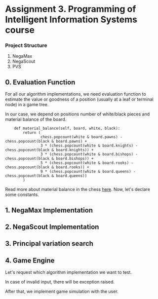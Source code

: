 # Assignment 3. Programming of Intelligent Information Systems course

### Project Structure

 1. NegaMax
 2. NegaScout
 3. PVS

## 0. Evaluation Function

For all our algorithm implementations, we need evaluation function to estimate the value or goodness of a position (usually at a leaf or terminal node) in a game tree.

In our case, we depend on positions number of white/black pieces and material balance of the board.

```
    def material_balance(self, board, white, black):
        return (
                chess.popcount(white & board.pawns) - chess.popcount(black & board.pawns) +
                3 * (chess.popcount(white & board.knights) - chess.popcount(black & board.knights)) +
                3 * (chess.popcount(white & board.bishops) - chess.popcount(black & board.bishops)) +
                5 * (chess.popcount(white & board.rooks) - chess.popcount(black & board.rooks)) +
                9 * (chess.popcount(white & board.queens) - chess.popcount(black & board.queens))
        )
```


Read more about material balance in the chess [here](https://www.chess.com/article/view/the-evaluation-of-material-imbalances-by-im-larry-kaufman).
Now, let's declare some constants.

## 1. NegaMax Implementation
## 2. NegaScout Implementation
## 3. Principal variation search

## 4. Game Engine
Let's request which algorithm implementation we want to test.

In case of invalid input, there will be exception raised.

After that, we implement game simulation with the user.